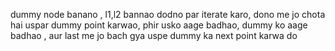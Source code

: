 dummy node banano , l1,l2 bannao dodno par iterate karo, dono me jo chota hai uspar dummy point karwao, phir usko aage badhao, dummy ko aage badhao , aur last me jo bach gya uspe dummy ka next point karwa do